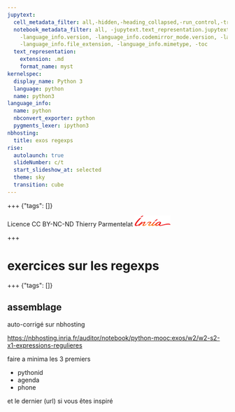 ```yaml
---
jupytext:
  cell_metadata_filter: all,-hidden,-heading_collapsed,-run_control,-trusted
  notebook_metadata_filter: all, -jupytext.text_representation.jupytext_version, -jupytext.text_representation.format_version,
    -language_info.version, -language_info.codemirror_mode.version, -language_info.codemirror_mode,
    -language_info.file_extension, -language_info.mimetype, -toc
  text_representation:
    extension: .md
    format_name: myst
kernelspec:
  display_name: Python 3
  language: python
  name: python3
language_info:
  name: python
  nbconvert_exporter: python
  pygments_lexer: ipython3
nbhosting:
  title: exos regexps
rise:
  autolaunch: true
  slideNumber: c/t
  start_slideshow_at: selected
  theme: sky
  transition: cube
---
```


+++ {"tags": []}

<div class="licence">
<span>Licence CC BY-NC-ND</span>
<span>Thierry Parmentelat</span>
<span><img src="media/inria-25-alpha.png" /></span>
</div>

+++

# exercices sur les regexps

+++ {"tags": []}

## assemblage

auto-corrigé sur nbhosting

https://nbhosting.inria.fr/auditor/notebook/python-mooc:exos/w2/w2-s2-x1-expressions-regulieres

faire a minima les 3 premiers

* pythonid
* agenda
* phone

et le dernier (url) si vous êtes inspiré
